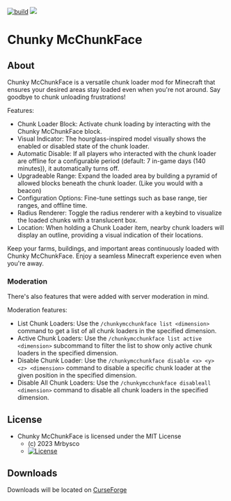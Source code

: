 [![build](https://github.com/Mrbysco/chunky-mcchunkface/actions/workflows/build.yml/badge.svg)](https://github.com/Mrbysco/chunky-mcchunkface/actions/workflows/build.yml) 
[![](http://cf.way2muchnoise.eu/versions/863330.svg)](https://www.curseforge.com/minecraft/mc-mods/chunky-mcchunkface)

# Chunky McChunkFace #

## About ##
Chunky McChunkFace is a versatile chunk loader mod for Minecraft that ensures your desired areas stay loaded even when you're not around. Say goodbye to chunk unloading frustrations!

Features:
* Chunk Loader Block: Activate chunk loading by interacting with the Chunky McChunkFace block.
* Visual Indicator: The hourglass-inspired model visually shows the enabled or disabled state of the chunk loader.
* Automatic Disable: If all players who interacted with the chunk loader are offline for a configurable period (default: 7 in-game days (140 minutes)), it automatically turns off.
* Upgradeable Range: Expand the loaded area by building a pyramid of allowed blocks beneath the chunk loader. (Like you would with a beacon)
* Configuration Options: Fine-tune settings such as base range, tier ranges, and offline time.
* Radius Renderer: Toggle the radius renderer with a keybind to visualize the loaded chunks with a translucent box.
* Location: When holding a Chunk Loader item, nearby chunk loaders will display an outline, providing a visual indication of their locations.

Keep your farms, buildings, and important areas continuously loaded with Chunky McChunkFace. Enjoy a seamless Minecraft experience even when you're away.

### Moderation ###
There's also features that were added with server moderation in mind.

Moderation features:
* List Chunk Loaders: Use the `/chunkymcchunkface list <dimension>` command to get a list of all chunk loaders in the specified dimension.
* Active Chunk Loaders: Use the `/chunkymcchunkface list active <dimension>` subcommand to filter the list to show only active chunk loaders in the specified dimension.
* Disable Chunk Loader: Use the `/chunkymcchunkface disable <x> <y> <z> <dimension>` command to disable a specific chunk loader at the given position in the specified dimension.
* Disable All Chunk Loaders: Use the `/chunkymcchunkface disableall <dimension>` command to disable all chunk loaders in the specified dimension.


## License ##
* Chunky McChunkFace is licensed under the MIT License
  - (c) 2023 Mrbysco
  - [![License](https://img.shields.io/badge/License-MIT-red.svg?style=flat)](http://opensource.org/licenses/MIT)

## Downloads ##
Downloads will be located on [CurseForge](https://www.curseforge.com/minecraft/mc-mods/chunky-mcchunkface)
